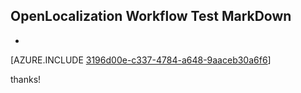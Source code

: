 ## OpenLocalization Workflow Test MarkDown
* 

[AZURE.INCLUDE [3196d00e-c337-4784-a648-9aaceb30a6f6](calleeMd1.md)]

 
thanks!